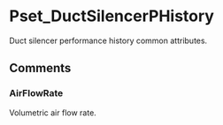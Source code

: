 # Pset_DuctSilencerPHistory

Duct silencer performance history common attributes.


## Comments

### AirFlowRate

Volumetric air flow rate.

